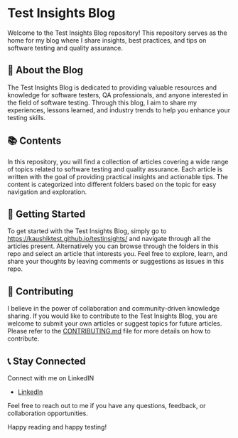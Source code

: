 # Test Insights Blog

Welcome to the Test Insights Blog repository! This repository serves as the home for my blog where I share insights, best practices, and tips on software testing and quality assurance.

## 📝 About the Blog

The Test Insights Blog is dedicated to providing valuable resources and knowledge for software testers, QA professionals, and anyone interested in the field of software testing. Through this blog, I aim to share my experiences, lessons learned, and industry trends to help you enhance your testing skills.

## 📚 Contents

In this repository, you will find a collection of articles covering a wide range of topics related to software testing and quality assurance. Each article is written with the goal of providing practical insights and actionable tips. The content is categorized into different folders based on the topic for easy navigation and exploration.

## 🚀 Getting Started

To get started with the Test Insights Blog, simply go to https://kaushiktest.github.io/testinsights/ and navigate through all the articles present. Alternatively you can browse through the folders in this repo and select an article that interests you. Feel free to explore, learn, and share your thoughts by leaving comments or suggestions as issues in this repo. 

## 🤝 Contributing

I believe in the power of collaboration and community-driven knowledge sharing. If you would like to contribute to the Test Insights Blog, you are welcome to submit your own articles or suggest topics for future articles. Please refer to the [CONTRIBUTING.md](CONTRIBUTING.md) file for more details on how to contribute.

## 📞 Stay Connected

Connect with me on LinkedIN

- [LinkedIn](https://www.linkedin.com/in/kaushik-chetlur)

Feel free to reach out to me if you have any questions, feedback, or collaboration opportunities.

Happy reading and happy testing!
